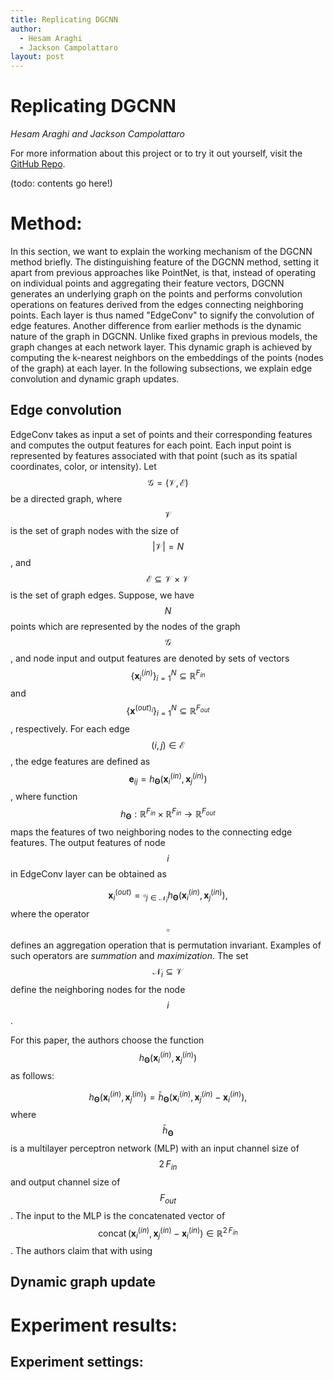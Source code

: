 ```yaml
---
title: Replicating DGCNN
author:
  - Hesam Araghi
  - Jackson Campolattaro
layout: post
---
```


# Replicating DGCNN
*Hesam Araghi and Jackson Campolattaro*

For more information about this project or to try it out yourself, visit
the [GitHub Repo](https://github.com/JacksonCampolattaro/dgcnn-replication).

(todo: contents go here!)



# Method:

In this section, we want to explain the working mechanism of the DGCNN method briefly. The distinguishing feature of the DGCNN method, setting it apart from previous approaches like PointNet, is that, instead of operating on individual points and aggregating their feature vectors, DGCNN generates an underlying graph on the points and performs convolution operations on features derived from the edges connecting neighboring points. Each layer is thus named "EdgeConv" to signify the convolution of edge features. Another difference from earlier methods is the dynamic nature of the graph in DGCNN. Unlike fixed graphs in previous models, the graph changes at each network layer. This dynamic graph is achieved by computing the k-nearest neighbors on the embeddings of the points (nodes of the graph) at each layer. In the following subsections, we explain edge convolution and dynamic graph updates.

## Edge convolution

EdgeConv takes as input a set of points and their corresponding features and computes the output features for each point. Each input point is represented by features associated with that point (such as its spatial coordinates, color, or intensity). Let $$\mathcal{G}=(\mathcal{V},\mathcal{E})$$ be a directed graph, where $$\mathcal{V}$$ is the set of graph nodes with the size of $$\lvert \mathcal{V}\rvert = N$$, and $$\mathcal{E} \subseteq \mathcal{V}\times \mathcal{V}$$ is the set of graph edges. Suppose, we have $$N$$ points which are represented by the nodes of the graph $$\mathcal{G}$$, and node input and output features are denoted by sets of vectors $$\lbrace\mathbf{x}^{(in)}_i\rbrace_{i=1}^{N}\subseteq \mathbb{R}^{F_{in}}$$ and $$\lbrace\mathbf{x}^{(out)_i}\rbrace_{i=1}^{N}\subseteq \mathbb{R}^{F_{out}}$$, respectively. For each edge $$(i,j)\in\mathcal{E}$$, the edge features are defined as $$\mathbf{e}_{ij}=h_{\mathbf{\Theta}}(\mathbf{x}_i^{(in)},\mathbf{x}_j^{(in)})$$, where function $$h_{\mathbf{\Theta}}:\mathbb{R}^{F_{in}}\times\mathbb{R}^{F_{in}}\rightarrow \mathbb{R}^{F_{out}}$$ maps the features of two neighboring nodes to the connecting edge features. The output features of node $$i$$ in EdgeConv layer can be obtained as

$$
\mathbf{x}^{(out)}_i =\mathop{\square}_{j\in \mathcal{N}_i} h_{\mathbf{\Theta}}(\mathbf{x}_i^{(in)},\mathbf{x}_j^{(in)}),
$$
where the operator $$\square$$ defines an aggregation operation that is permutation invariant. Examples of such operators are *summation* and *maximization*. The set $$\mathcal{N}_i\subseteq\mathcal{V}$$ define the neighboring nodes for the node $$i$$. 

For this paper, the authors choose the function $$h_{\mathbf{\Theta}}(\mathbf{x}_i^{(in)},\mathbf{x}_j^{(in)})$$ as follows:

$$
h_{\mathbf{\Theta}}(\mathbf{x}_i^{(in)},\mathbf{x}_j^{(in)})={\bar h}_{\mathbf{\Theta}}(\mathbf{x}_i^{(in)},\mathbf{x}_j^{(in)} - \mathbf{x}_i^{(in)}),
$$
where $${\bar h}_{\mathbf{\Theta}}$$ is a multilayer perceptron network (MLP) with an input channel size of $$2\,F_{in}$$  and output channel size of $$F_{out}$$. The input to the MLP is the concatenated vector of $$\mathop{concat}\big({\mathbf{x}_i^{(in)}},\mathbf{x}_j^{(in)} - \mathbf{x}_i^{(in)}\big)\in\mathbb{R}^{2\,F_{in}}$$. The authors claim that with using 

## Dynamic graph update

# Experiment results:

## Experiment settings:

